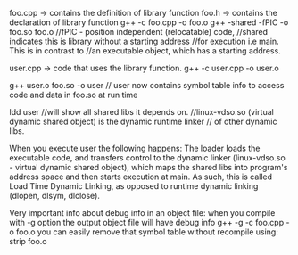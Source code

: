foo.cpp -> contains the definition of library function
foo.h -> contains the declaration of library function
g++ -c foo.cpp -o foo.o
g++ -shared -fPIC -o foo.so foo.o //fPIC - position independent (relocatable) code,
				  //shared indicates this is library without a starting address
				  //for execution i.e main. This is in contrast to 
				  //an executable object, which has a starting address.

user.cpp -> code that uses the library function.
g++ -c user.cpp -o user.o

g++ user.o foo.so -o user // user now contains symbol table info to access code and data in foo.so at run time

ldd user //will show all shared libs it depends on.
	//linux-vdso.so (virtual dynamic shared object) is the dynamic runtime linker
	// of other dynamic libs.

When you execute user the following happens:
The loader loads the executable code, and transfers control to the dynamic linker (linux-vdso.so - virtual dynamic shared object), which maps the shared libs into program's address space and then starts execution at main. As such, this is called Load Time Dynamic Linking, as opposed to runtime dynamic linking (dlopen, dlsym, dlclose).

Very important info about debug info in an object file:
when you compile with -g option the output object file will have debug info
g++ -g -c foo.cpp -o foo.o
you can easily remove that symbol table without recompile using:
strip foo.o



